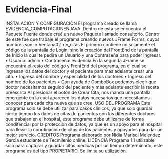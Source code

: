 # Evidencia-Final
INSTALACIÒN Y CONFIGURACIÒN
El programa creado se llama EVIDENCIA_COMPUTACIONENJAVA.
Dentro de esta se encuentra el Paquete Fuente donde creé un nuevo Paquete llamado consultorio. 
Dentro de este fue que trabaje el programa creando nuevos JFrame Forms, cuyos nombres son: • Ventana02 • v_citas 
El primero contiene no solamente el código de la pantalla de Login, sino la creación del FrontEnd de la pantalla de Inicio la cual te pedirá un Usuario y una Contraseña para poder ingresar. • Usuario: admin • Contraseña: evidencia En la segunda JFrame se encuentra el resto del código y FrontEnd del programa, en el cual se ingresan los datos del doctor y el paciente para más adelante crear una cita. 
• Ingresa del nombre y especialidad de los doctores • Ingreso del nombre de los pacientes • Con ayuda de ComboBox podemos elegir que doctor necesitamos seguido del paciente y más adelante escribir la receta preescrita Al presionar el botón de Crear Cita, nos manda una pantalla emergente en la cual aparecen los datos necesarios que necesitamos conocer para cada cita nueva que se cree.
USO DEL PROGRAMA
Este programa solo se debe utilizar para casos clinicos, ya que solo guardar cierto tiempo los datos de citas de pacientes con los diferentes doctores que trabajan en el hospital, este programa debe utilizarse de forma condifencial por la protecciòn de datos, ya que es un apoyo para el hospìtal para llevar la coordinaciòn de citas de los pacientes y apoyarles para dar un mejor servicio.
CREDITOS
Programa elaborado por Nidia Marisol Melendez Garcìa estudiante de Tecmilenio online.
LICENCIA
Programa 1.1 utilizable solo para capturar y guardar citas medicas por un tiempo determinado, este programa es del tipo PROPIETARIO. Se limita su utilizaciòn.

